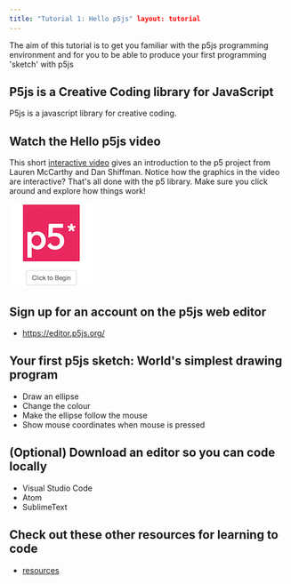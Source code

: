 ```yaml
---
title: "Tutorial 1: Hello p5js" layout: tutorial
---
```


<p class="lead">
  The aim of this tutorial is to get you familiar with the p5js programming
  environment and for you to be able to produce your first programming 'sketch'
  with p5js
</p>

## P5js is a Creative Coding library for JavaScript

P5js is a javascript library for creative coding.

<!-- Idea for a 'what is' introductory interactive -->

## Watch the Hello p5js video

This short [interactive video](http://hello.p5js.org/) gives an introduction to
the p5 project from Lauren McCarthy and Dan Shiffman. Notice how the graphics in
the video are interactive? That's all done with the p5 library. Make sure you
click around and explore how things work!

[![hello.p5js.org](./images/hello.p5js.org.png)](http://hello.p5js.org)

<!-- TODO: I'd like to embed the hello p5js video, but it requires an extra click.
<div class="video-container">
<iframe src="http://hello.p5js.org/" height="315" width="560" 
  allowfullscreen="" frameborder="0">
</div>
-->

## Sign up for an account on the p5js web editor

* <https://editor.p5js.org/>

## Your first p5js sketch: World's simplest drawing program

* Draw an ellipse
* Change the colour
* Make the ellipse follow the mouse
* Show mouse coordinates when mouse is pressed

## (Optional) Download an editor so you can code locally

* Visual Studio Code
* Atom
* SublimeText

## Check out these other resources for learning to code

* [resources]({{site.baseurl}}/resources)